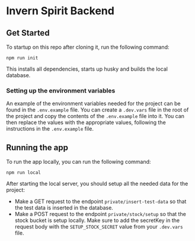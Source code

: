# Invern Spirit Backend

## Get Started

To startup on this repo after cloning it, run the following command:

```npm run init```

This installs all dependencies, starts up husky and builds the local database.

### Setting up the environment variables
An example of the environment variables needed for the project can be found in the `.env.example` file. You can create a `.dev.vars` file in the root of the project and copy the contents of the `.env.example` file into it. You can then replace the values with the appropriate values, following the instructions in the `.env.example` file.

## Running the app

To run the app locally, you can run the following command:

```npm run local```

After starting the local server, you should setup all the needed data for the project:

- Make a GET request to the endpoint `private/insert-test-data` so that the test data is inserted in the database.
- Make a POST request to the endpoint `private/stock/setup` so that the stock bucket is setup locally. Make sure to add the secretKey in the request body with the `SETUP_STOCK_SECRET` value from your `.dev.vars` file.



